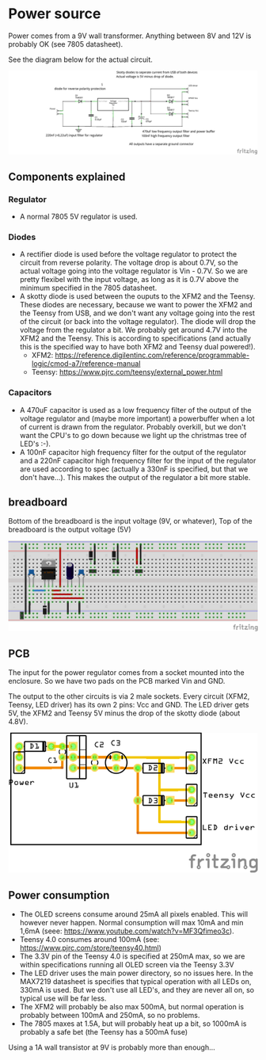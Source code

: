 # Power source

Power comes from a 9V wall transformer. Anything between 8V and 12V is probably OK (see 7805 datasheet).

See the diagram below for the actual circuit.

![](ps-schema.png)

## Components explained

### Regulator
* A normal 7805 5V regulator is used.

### Diodes
* A rectifier diode is used before the voltage regulator to protect the circuit from reverse polarity. The voltage drop is about 0.7V, so the actual voltage going into the voltage regulator is Vin - 0.7V. So we are pretty flexibel with the input voltage, as long as it is 0.7V above the minimum specified in the 7805 datasheet.
* A skotty diode is used between the ouputs to the XFM2 and the Teensy. These diodes are necessary, because we want to power the XFM2 and the Teensy from USB, and we don't want any voltage going into the rest of the circuit (or back into the voltage regulator). The diode will drop the voltage from the regulator a bit. We probably get around 4.7V into the XFM2 and the Teensy. This is according to specifications (and actually this is the specified way to have both XFM2 and Teensy dual powered!).
  * XFM2: https://reference.digilentinc.com/reference/programmable-logic/cmod-a7/reference-manual
  * Teensy: https://www.pjrc.com/teensy/external_power.html

### Capacitors
* A 470uF capacitor is used as a low frequency filter of the output of the voltage regulator and (maybe more important) a powerbuffer when a lot of current is drawn from the regulator. Probably overkill, but we don't want the CPU's to go down because we light up the christmas tree of LED's :-).
* A 100nF capacitor high frequency filter for the output of the regulator and a 220nF capacitor high frequency filter for the input of the regulator are used according to spec (actually a 330nF is specified, but that we don't have...). This makes the output of the regulator a bit more stable.

## breadboard
Bottom of the breadboard is the input voltage (9V, or whatever), Top of the breadboard is the output voltage (5V)

![](ps-breadboard.png)

## PCB
The input for the power regulator comes from a socket mounted into the enclosure. So we have two pads on the PCB marked Vin and GND.

The output to the other circuits is via 2 male sockets. Every circuit (XFM2, Teensy, LED driver) has its own 2 pins: Vcc and GND. The LED driver gets 5V, the XFM2 and Teensy 5V minus the drop of the skotty diode (about 4.8V).

![](ps-pcb.png)

## Power consumption

* The OLED screens consume around 25mA all pixels enabled. This will however never happen. Normal consumption will max 10mA and min 1,6mA (seee: https://www.youtube.com/watch?v=MF3Qfimeo3c).
* Teensy 4.0 consumes around 100mA (see: https://www.pjrc.com/store/teensy40.html)
* The 3.3V pin of the Teensy 4.0 is specified at 250mA max, so we are within specifications running all OLED screen via the Teensy 3.3V
* The LED driver uses the main power directory, so no issues here. In the MAX7219 datasheet is specifies that typical operation with all LEDs on, 330mA is used. But we don't use all LED's, and they are never all on, so typical use will be far less.
* The XFM2 will probably be also max 500mA, but normal operation is probably between 100mA and 250mA, so no problems.
* The 7805 maxes at 1.5A, but will probably heat up a bit, so 1000mA is probably a safe bet (the Teensy has a 500mA fuse)

Using a 1A wall transistor at 9V is probably more than enough...
